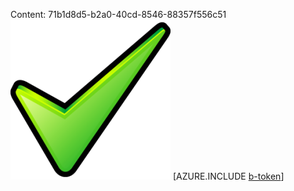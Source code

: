 Content: 71b1d8d5-b2a0-40cd-8546-88357f556c51![image](7618abe5-972e-4090-ace7-30fd4598834b.png)
[AZURE.INCLUDE [b-token](804e7dad-4dec-46ae-9cb9-c07450368b20.md)]
